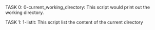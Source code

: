 TASK 0:
0-current_working_directory: This script would print out the working directory.

TASK 1:
1-listit: This script list the content of the current directory

